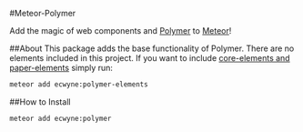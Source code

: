 #Meteor-Polymer

Add the magic of web components and [Polymer](http://polymer-project.org) to [Meteor](http://meteor.com)!

##About
This package adds the base functionality of Polymer. There are no elements included in this project. If you want to include [core-elements and paper-elements](http://www.polymer-project.org/docs/elements/) simply run:

```bash
meteor add ecwyne:polymer-elements
```

##How to Install

```bash
meteor add ecwyne:polymer
```
